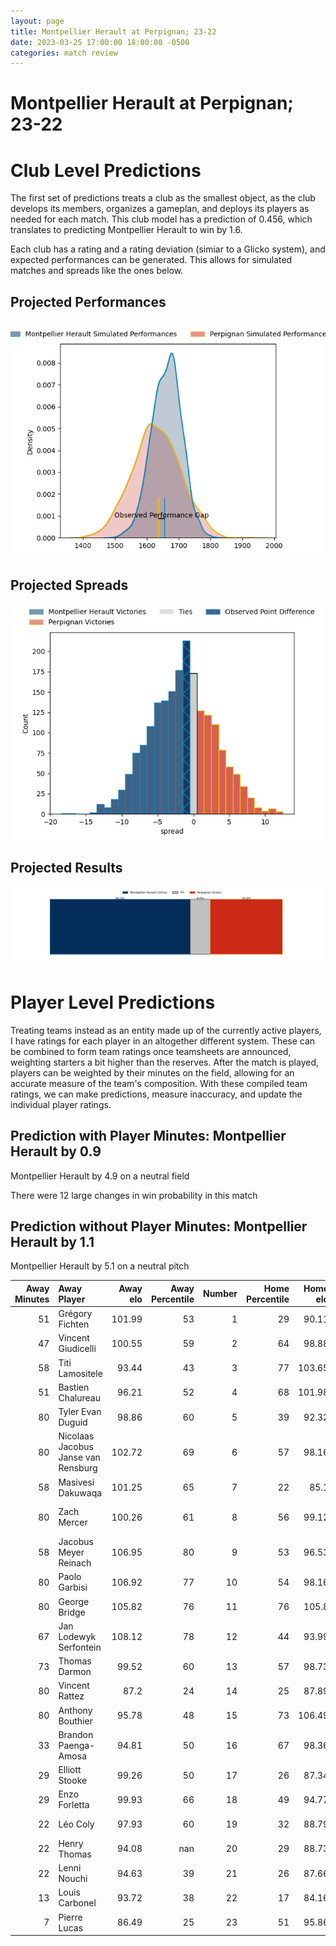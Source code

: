 ```yaml
---  
layout: page  
title: Montpellier Herault at Perpignan; 23-22  
date: 2023-03-25 17:00:00 18:00:00 -0500  
categories: match review  
---
```

# Montpellier Herault at Perpignan; 23-22

# Club Level Predictions


The first set of predictions treats a club as the smallest object, as the club develops its members, organizes a gameplan, and deploys its players as needed for each match. This club model has a prediction of 0.456, which translates to predicting Montpellier Herault to win by 1.6.

Each club has a rating and a rating deviation (simiar to a Glicko system), and expected performances can be generated. This allows for simulated matches and spreads like the ones below.
## Projected Performances


![Projected Performances](plots/performances_2023-03-25-Perpignan-MontpellierHerault.png)
## Projected Spreads


![Projected Spreads](plots/spreads_2023-03-25-Perpignan-MontpellierHerault.png)
## Projected Results


![Projected Results](plots/resultbar_2023-03-25-Perpignan-MontpellierHerault.png)
# Player Level Predictions


Treating teams instead as an entity made up of the currently active players, I have ratings for each player in an altogether different system. These can be combined to form team ratings once teamsheets are announced, weighting starters a bit higher than the reserves. After the match is played, players can be weighted by their minutes on the field, allowing for an accurate measure of the team's composition. With these compiled team ratings, we can make predictions, measure inaccuracy, and update the individual player ratings.
## Prediction with Player Minutes: Montpellier Herault by 0.9


Montpellier Herault by 4.9 on a neutral field

There were 12 large changes in win probability in this match
## Prediction without Player Minutes: Montpellier Herault by 1.1


Montpellier Herault by 5.1 on a neutral pitch



|   Away Minutes | Away Player                         |   Away elo |   Away Percentile |   Number |   Home Percentile |   Home elo | Home Player           |   Home Minutes |
|---------------:|:------------------------------------|-----------:|------------------:|---------:|------------------:|-----------:|:----------------------|---------------:|
|             51 | Grégory Fichten                     |     101.99 |                53 |        1 |                29 |      90.11 | Sacha Lotrian         |             58 |
|             47 | Vincent Giudicelli                  |     100.55 |                59 |        2 |                64 |      98.88 | Seilala Lam           |             67 |
|             58 | Titi Lamositele                     |      93.44 |                43 |        3 |                77 |     103.65 | Arthur Joly           |             58 |
|             51 | Bastien Chalureau                   |      96.21 |                52 |        4 |                68 |     101.98 | Tristan Labouteley    |             67 |
|             80 | Tyler Evan Duguid                   |      98.86 |                60 |        5 |                39 |      92.32 | Posolo Tuilagi        |             65 |
|             80 | Nicolaas Jacobus Janse van Rensburg |     102.72 |                69 |        6 |                57 |      98.16 | Brad Shields          |             80 |
|             58 | Masivesi Dakuwaqa                   |     101.25 |                65 |        7 |                22 |      85.1  | Joaquin Oviedo        |             80 |
|             80 | Zach Mercer                         |     100.26 |                61 |        8 |                56 |      99.12 | Genesis Mamea Lemalu  |             65 |
|             58 | Jacobus Meyer Reinach               |     106.95 |                80 |        9 |                53 |      96.53 | Sadek Deghmache       |             62 |
|             80 | Paolo Garbisi                       |     106.92 |                77 |       10 |                54 |      98.16 | Jake McIntyre         |             80 |
|             80 | George Bridge                       |     105.82 |                76 |       11 |                76 |     105.8  | Alistair Crossdale    |             80 |
|             67 | Jan Lodewyk Serfontein              |     108.12 |                78 |       12 |                44 |      93.99 | Jeronimo de la Fuente |             72 |
|             73 | Thomas Darmon                       |      99.52 |                60 |       13 |                57 |      98.73 | Afusipa Taumoepeau    |             80 |
|             80 | Vincent Rattez                      |      87.2  |                24 |       14 |                25 |      87.89 | Lucas Dubois          |             80 |
|             80 | Anthony Bouthier                    |      95.78 |                48 |       15 |                73 |     106.49 | Tristan Tedder        |             80 |
|             33 | Brandon Paenga-Amosa                |      94.81 |                50 |       16 |                67 |      98.36 | Giorgi Tetrashvili    |             22 |
|             29 | Elliott Stooke                      |      99.26 |                50 |       17 |                26 |      87.34 | Ma'afu Fia            |             22 |
|             29 | Enzo Forletta                       |      99.93 |                66 |       18 |                49 |      94.77 | Matteo Rodor          |             18 |
|             22 | Léo Coly                            |      97.93 |                60 |       19 |                32 |      88.79 | Victor Moreaux        |             15 |
|             22 | Henry Thomas                        |      94.08 |               nan |       20 |                29 |      88.73 | Kélian Galletier      |             15 |
|             22 | Lenni Nouchi                        |      94.63 |                39 |       21 |                26 |      87.66 | Shahn Eru             |             13 |
|             13 | Louis Carbonel                      |      93.72 |                38 |       22 |                17 |      84.16 | Victor Montgaillard   |             13 |
|              7 | Pierre Lucas                        |      86.49 |                25 |       23 |                51 |      95.86 | Edward Sawailau       |              8 |

